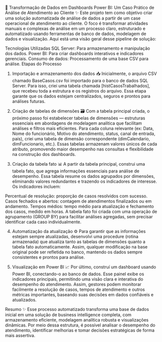 🚀 Transformação de Dados em Dashboards Power BI: Um Caso Prático de Análise de Atendimento ao Cliente ✨
Este projeto tem como objetivo criar uma solução automatizada de análise de dados a partir de um case operacional de atendimento ao cliente. O foco é transformar atividades manuais e complexas de análise em um processo claro, estruturado e automatizado usando ferramentas de banco de dados, modelagem de dados e visualização. Aqui está uma visão geral desse pipeline de solução:

Tecnologias Utilizadas
SQL Server: Para armazenamento e manipulação dos dados.
Power BI: Para criar dashboards interativos e indicadores gerenciais.
Consumo de dados: Processamento de uma base CSV para análise.
Etapas do Processo
1. Importação e armazenamento dos dados 📥
Inicialmente, o arquivo CSV chamado BaseCasos.csv foi importado para o banco de dados SQL Server. Para isso, criei uma tabela chamada [histCasosTrabalhados], que recebeu toda a estrutura e os registros do arquivo. Essa etapa garante que os dados estejam centralizados, seguros e prontos para análises futuras.

2. Criação de tabelas de dimensões 🗃️
Com a tabela principal criada, o próximo passo foi estabelecer tabelas de dimensões — estruturas essenciais em abordagens de modelagem analítica que facilitam análises e filtros mais eficientes. Para cada coluna relevante (ex: Data, Nome do funcionário, Motivo do atendimento, status, canal de entrada, país), criei uma tabela de dimensão correspondente (dimCalendario, dimFuncionario, etc.). Essas tabelas armazenam valores únicos de cada atributo, promovendo maior desempenho nas consultas e flexibilidade na construção dos dashboards.

3. Criação da tabela fato 📊
A partir da tabela principal, construi uma tabela fato, que agrega informações essenciais para análise de desempenho. Essa tabela resume os dados agrupados por dimensões, eliminando valores redundantes e trazendo os indicadores de interesse. Os indicadores incluem:

Percentual de resolução: proporção de casos resolvidos com sucesso.
Casos fechados e abertos: contagem de atendimentos finalizados ou em andamento.
Tempos médios: tempo médio para atualização e fechamento dos casos, medido em horas.
A tabela fato foi criada com uma operação de agrupamento (GROUP BY) para facilitar análises agregadas, sem precisar identificar cada caso individualmente.

4. Automatização da atualização ⚙️
Para garantir que as informações estejam sempre atualizadas, desenvolvi uma procedure (rotina armazenada) que atualiza tanto as tabelas de dimensões quanto a tabela fato automaticamente. Assim, qualquer modificação na base original pode ser refletida no banco, mantendo os dados sempre consistentes e prontos para análise.

5. Visualização em Power BI 📈
Por último, construí um dashboard usando Power BI, conectando-o ao banco de dados. Esse painel exibe os indicadores principais, permitindo uma visão clara e interativa do desempenho do atendimento. Assim, gestores podem monitorar facilmente a resolução de casos, tempos de atendimento e outros métricas importantes, baseando suas decisões em dados confiáveis e atualizados.

Resumo ✨
Esse processo automatizado transforma uma base de dados inicial em uma solução de business intelligence completa, com armazenamento eficiente, modelagem analítica robusta e visualizações dinâmicas. Por meio dessa estrutura, é possível analisar o desempenho do atendimento, identificar melhorias e tomar decisões estratégicas de forma mais assertiva.
